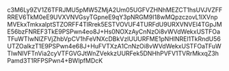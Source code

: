 c3M6Ly9ZV1Z6TFRJMU5pMW5ZMjA2Um05UGFVZHNhMEZCT1hsUVJVZFFRREV6TkM0eE9UVXVNVGsyTGpneE9qY3pNRGM9I18wMQpzczovL1lXVnpMVEkxTmkxalptSTZORFF4TlRrek5ESTVOVUF4TURFdU9URXVNVEl4TGpJME56bzFNREF3TkE9PSPwn4eo8J+Hs0NOXzAyCnNzOi8vWVdWekxUSTFOaTFuWTIwNlZFVjZhbVpCV1hFeVNXcDBkVzlUUURFME1pNHlNREl1TkRndU56UTZOalkzT1E9PSPwn4e68J+HuFVTXzA1CnNzOi8vWVdWekxUSTFOaTFuWTIwNlVFTnVia2cyVTFGVGJtWnZVekkzUURFek5DNHhPVFV1TVRrMkxqZ3hPamd3T1RFPSPwn4+BWlpfMDcK